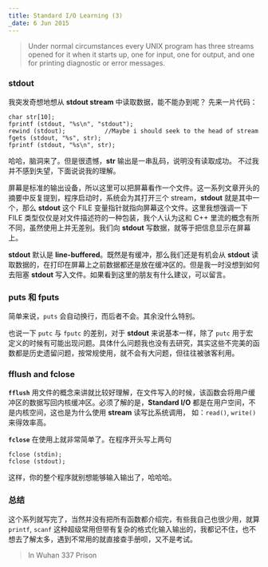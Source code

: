 ```yaml
---
title: Standard I/O Learning (3)
_date: 6 Jun 2015
---
```


> Under normal circumstances every UNIX program has three streams opened for it when it starts up, one for input, one for output, and one for printing diagnostic or error messages.

### stdout

我突发奇想地想从 **stdout stream** 中读取数据，能不能办到呢？ 先来一片代码：

	char str[10];
	fprintf (stdout, "%s\n", "stdout");
	rewind (stdout);           //Maybe i should seek to the head of stream
	fgets (stdout, "%s", str);
	fprintf (stdout, "%s\n", str);
	
哈哈，脑洞来了。但是很遗憾，**str** 输出是一串乱码，说明没有读取成功。 不过我并不感到失望，下面说说我的理解。	

屏幕是标准的输出设备，所以这里可以把屏幕看作一个文件。这一系列文章开头的摘要中反复提到，程序启动时，系统会为其打开三个 stream，**stdout** 就是其中一个，那么 **stdout** 这个 FILE 变量指针就指向屏幕这个文件。这里我想强调一下 FILE  类型仅仅是对文件描述符的一种包装，我个人认为这和 C++ 里流的概念有所不同，虽然使用上并无差别。我们向 **stdout** 写数据，就等于把信息显示在屏幕上。

**stdout** 默认是 **line-buffered**。既然是有缓冲，那么我们还是有机会从 **stdout** 读取数据的，在打印在屏幕上之前数据都还是放在缓冲区的。但是我一时没想到如何去阻塞 **stdout** 写入文件。如果看到这里的朋友有什么建议，可以留言。

### puts 和 fputs

简单来说，`puts` 会自动换行，而后者不会。其余没什么特别。

也说一下 `putc` 与 `fputc` 的差别，对于 **stdout** 来说基本一样，除了 `putc` 用于宏定义的时候有可能出现问题。具体什么问题我也没有去研究，其实这些不完美的函数都是历史遗留问题，按常规使用，就不会有大问题，但往往被骇客利用。

### fflush and fclose

**`fflush`** 用文件的概念来讲就比较好理解，在文件写入的时候，该函数会将用户缓冲区的数据写回内核缓冲区。必须了解的是，**Standard I/O** 都是在用户空间，不是内核空间，这也是为什么使用 **stream** 读写比系统调用， 如：`read()`, `write()` 来得效率高。

**`fclose`** 在使用上就非常简单了。在程序开头写上两句
	
	fclose (stdin);
	fclose (stdout);
	
这样，你的整个程序就别想能够输入输出了，哈哈哈。

### 总结

这个系列就写完了，当然并没有把所有函数都介绍完，有些我自己也很少用，就算 `printf`, `scanf` 这种超级常用但带有复杂的格式化输入输出的，我都记不住，也不想去了解太多，遇到不常用的就直接查手册呗，又不是考试。

> In Wuhan 337 Prison

